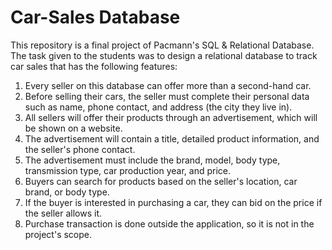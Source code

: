 # Car-Sales Database

This repository is a final project of Pacmann's SQL & Relational Database. The task given to the students was to design a relational database to track car sales that has the following features:
  1. Every seller on this database can offer more than a second-hand car.
  2. Before selling their cars, the seller must complete their personal data such as name, phone contact, and address (the city they live in).
  3. All sellers will offer their products through an advertisement, which will be shown on a website.
  4. The advertisement will contain a title, detailed product information, and the seller's phone contact.
  5. The advertisement must include the brand, model, body type, transmission type, car production year, and price.
  6. Buyers can search for products based on the seller's location, car brand, or body type.
  7. If the buyer is interested in purchasing a car, they can bid on the price if the seller allows it.
  8. Purchase transaction is done outside the application, so it is not in the project's scope.
